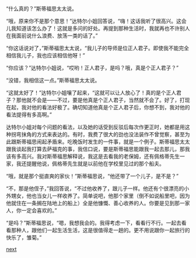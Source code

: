 
“什么真的？”斯蒂福思太太说。

“哦，原来你不是那个意思！”达特尔小姐回答说，“嗨！这话我听了很高兴。这会儿我知道该怎么办了！这就是多问的好处。再提到那种生活时，我就再也不许别人在我面前说什么浪费、放荡一类的话了。”

“你这话说对了，”斯蒂福思太太说，“我儿子的导师是位正人君子。即使我不能完全相信我儿子，我也应该相信他呀！”

“你应该？”达特尔小姐说，“哎哟！正人君子，是吗？哦，真是个正人君子？”

“没错，我相信这一点。”斯蒂福思太太说。

“这就太好了！”达特尔小姐嚷了起来，“这就可以让人放心了！真的是个正人君子？那他就不会是——不过，要是他真是个正人君子，当然就不会了。好了，打现在起，我对他的看法好极了。确切知道他真是个正人君子后，你想不到，我对他的看法提得有多高啊。”

达特尔小姐对每个问题的看法，以及她的话受到反驳后每次作更正时，她都是用这种拐弯抹角的方式来表达的。有时，我费了很大的劲也没法装作不曾觉察，甚至为此跟斯蒂福思闹起矛盾来。吃晚饭时发生的一件事，就是一个例子。斯蒂福思太太跟我谈起我打算去萨福克的事，我信口说，要是斯蒂福思能跟我一起去那儿，那我该有多高兴。我对斯蒂福思解释说，我这是去看我的老保姆，还有佩格蒂先生一家，我还提醒他说，佩格蒂先生就是以前他在学校里见过的那个船夫。

“哦，就是那个挺直爽的家伙！”斯蒂福思说，“他还带了一个儿子，是不是？”

“不，那是他侄子，”我回答说，“不过他收养了，跟儿子一样。他还有个很漂亮的小外甥女，他也当女儿一样收养了。简单说吧，他那个家里（倒不如说船里吧，因为他就住在一条搁在陆地上的船上）全是他慷慨、善心收养的人。你要是见到那一家人，你一定会喜欢的。”

“是吗？”斯蒂福思说，“嗯，我想我会的。我得考虑一下，看看行不行。一起去看看那种人，跟他们一起生活生活，这是很值得走一趟的。更不用说跟你一起旅行的快乐了，雏菊。”

[next](page264)
